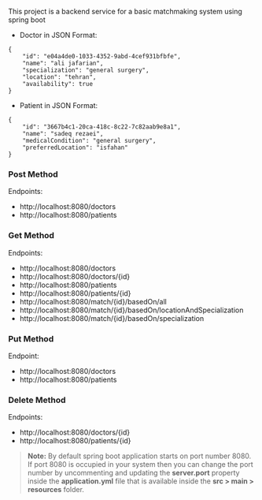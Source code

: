 This project is a backend service for a basic matchmaking system using spring boot


* Doctor in JSON Format:
```
{
    "id": "e04a4de0-1033-4352-9abd-4cef931bfbfe",
    "name": "ali jafarian",
    "specialization": "general surgery",
    "location": "tehran",
    "availability": true
}
```
* Patient in JSON Format:
```
{
    "id": "3667b4c1-20ca-418c-8c22-7c82aab9e8a1",
    "name": "sadeq rezaei",
    "medicalCondition": "general surgery",
    "preferredLocation": "isfahan"
}
```

### Post Method 
Endpoints:
* http://localhost:8080/doctors
* http://localhost:8080/patients

### Get Method
Endpoints:
* http://localhost:8080/doctors
* http://localhost:8080/doctors/{id}
* http://localhost:8080/patients
* http://localhost:8080/patients/{id}
* http://localhost:8080/match/{id}/basedOn/all
* http://localhost:8080/match/{id}/basedOn/locationAndSpecialization
* http://localhost:8080/match/{id}/basedOn/specialization

### Put Method
Endpoint:
* http://localhost:8080/doctors
* http://localhost:8080/patients

### Delete Method
Endpoints:
* http://localhost:8080/doctors/{id}
* http://localhost:8080/patients/{id}

> **Note:** By default spring boot application starts on port number 8080. If port 8080 is occupied in your system then you can change the port number by uncommenting and updating the **server.port** property inside the **application.yml** file that is available inside the **src > main > resources** folder.

